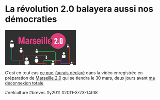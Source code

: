 # La révolution 2.0 balayera aussi nos démocraties

![](_i/logo1.png)

C’est en tout cas [ce que j’aurais déclaré](http://www.levidepoches.fr/echange/2011/03/-la-r%C3%A9volution-20-va-aussi-balayer-nos-d%C3%A9mocraties-occidentales-explique-thierry-crouzet-pour-pr%C3%A9sen.html) dans la vidéo enregistrée en préparation de [Marseille 2.0](http://marseille20.capitale.pro/) qui se tiendra le 30 mars, deux jours avant [ma déconnexion totale](je-ferme-mon-blog.md).


#netculture #breves #y2011 #2011-3-23-14h18
